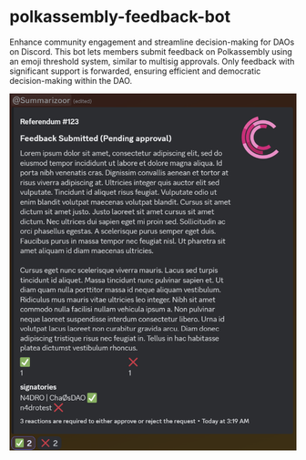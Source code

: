 # polkassembly-feedback-bot
Enhance community engagement and streamline decision-making for DAOs on Discord. This bot lets members submit feedback on Polkassembly using an emoji threshold system, similar to multisig approvals. Only feedback with significant support is forwarded, ensuring efficient and democratic decision-making within the DAO.

![img.png](bot/media/example-pending-approval01.png)